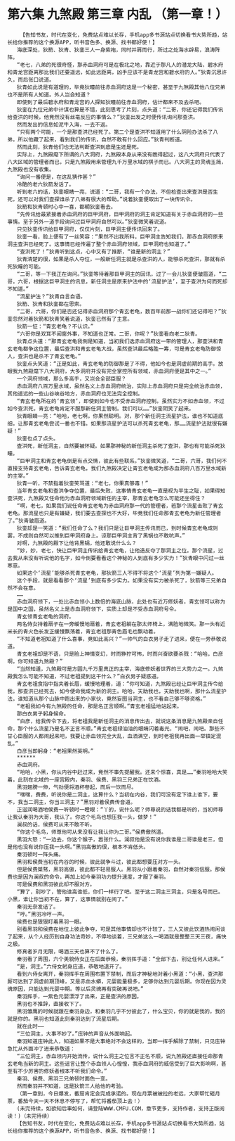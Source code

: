 # 第六集 九煞殿 第三章 内乱 （第一章！）
        【告知书友，时代在变化，免费站点难以长存，手机app多书源站点切换看书大势所趋，站长给你推荐的这个换源APP，听书音色多、换源、找书都好使！】
       海底深处，狄箭、狄青、狄銮三人一身紫袍，同时并肩而行，所过之处海水辟易，浪涛阵阵。
       “老七，八弟的死很奇怪，那赤血洞府可是在极北之地，靠近于那凡人的潜龙大陆，碧水府和青龙宫距离那比我们还要遥远，如此远距离，凶手应该不是青龙宫和碧水府的人。”狄青沉思许久，而后张口说道。
       狄青如此说是有道理的，毕竟狄瞳前往赤血洞府这是一个秘密，甚至于九煞殿其他八位兄弟也不是所有人知道。外人岂会知道？
       即使到了最后碧水府和青龙宫的人探知狄瞳前往赤血洞府，估计都来不及去杀吧。
       狄銮在九位兄弟中计谋也算是不错，此刻思考了片刻，点头道：“二哥，你还记得我们传讯给查洪的时候，他竟然没有丝毫反应的事情么？”狄銮出发之时便传讯询问那查洪。
       然而发出的信息如泥牛入海，一去不返。
       “只有两个可能，一个是那查洪已经死了。第二个是查洪不知道用了什么阴险办法杀了八弟，所以他藏了起来，看到我们的传讯，自然不敢有什么回应。”狄青判断道。
       然而此刻，狄青他们也无法判断查洪到底是生还是死。
       实际上，九煞殿麾下所谓的八大洞府，九煞殿本身从来没有瞧得起过，这八大洞府只代表了八大区域的管理者而已，只是九煞殿用来管理九千万里水域的棋子而已。八大洞主的灵魂玉简，九煞殿也没有收集。
       “询问一番便是，在这乱猜作甚？”
       冷酷的老六狄箭发话了。
       听到老六的话，狄銮眼睛一亮，说道：“二哥，我有一个办法，不但检查出来查洪是否生死，还可以对我们查探谁杀了八弟有很大的帮助。”说着狄銮便取出了一块传讯令。
       狄箭和狄青顿时心中一喜，都朝狄銮看去。
       “先传讯给最紧接着赤血洞府的巨甲洞府，巨甲洞府的洞主肯定知道有关于赤血洞府的一些事情。至于另外一道手段询问过巨甲洞府自然可以。”狄銮微笑着说道。
       只见狄銮传讯给巨甲洞府，仅仅片刻，巨甲洞主便传讯回来了。
       狄銮一看，脸上便有了一丝笑容：“果然不出我所料，巨甲洞主告知我们，那赤血洞府原来洞主查洪已经死了。这事情已经传遍了整个赤血洞府领域，巨甲洞府也知道了。”
       “查洪死了！”狄青听到这点，心中又有了推断，“谁是新的洞主？”
       狄青清楚的很，如果是杀人夺位，一般新任洞主就是杀查洪的人，能够杀死查洪，那就有杀死狄瞳的可能。
       “二哥，等一下我正在询问。”狄銮等待着那巨甲洞主的回讯，过了一会儿狄銮便皱眉道，“二哥，六哥，根据这巨甲洞主的讯息，新任洞主是原来护法中的‘流星护法’，至于查洪为何而死却不知道。”
       “流星护法？”狄青自言自语。
       狄箭、狄青和狄銮都在思索。
       “二哥，六哥，你们是否还记得赤血洞府那个青玄老龟，数百年前那一战你们还记得吧？”狄銮忽然对着狄箭和狄青笑着说道，狄銮已然有了主意。
       狄箭一怔：“青玄老龟？不认识。”
       “六哥你是双耳不闻窗外事，不知道也正常。二哥，你呢？”狄銮看向老二狄青。
       狄青点头道：“那青玄老龟我倒是知道，当初我们选赤血洞府这一带的管理人，那查洪和青玄老龟都争这位置，最后查洪和青玄老龟大战，虽然查洪最后略胜一筹，可是青玄老龟防御惊人，查洪也是杀不了青玄老龟。”
       狄銮点头笑道：“正是如此，青玄老龟的防御那是了不得，他如今也是洞虚前期的高手。放眼我九煞殿麾下八大洞府，大多洞府并没有完全掌控所有领域，赤血洞府便是其中之一。”
       一个洞府领域，那么多高手，又岂会全部臣服？
       赤血洞府八百万里水域，虽然名义上赤血洞府统治，实际上赤血洞府只是完全统治赤血领，其他遥远的一些山谷峡谷地方，赤血洞府也无法完全控制。
       “青玄老龟所在的‘青玄领’，即使到如今也不受赤血洞府控制。虽然实力不如赤血领，不过如今查洪死，青玄老龟肯定不服那新任洞主管制。我们可以……”狄銮阴笑了起来。
       狄青眼睛一亮：“哈哈，老七啊，你果然聪明。对，那个新任洞主流星护法，谁也不知道底细，让那青玄老龟尝试一番也不错。如果那流星护法可以杀死青玄老龟，那……流星护法就很有嫌疑！”
       狄銮也点了点头。
       查洪死，新任洞主，自然要被怀疑。如果那神秘的新任洞主杀死了查洪，那也有可能杀死狄瞳。
       “巨甲洞主和青玄老龟倒是有点交情，彼此有些联系。”狄銮微笑道，“二哥，六哥，我们何不直接支持青玄老龟，告诉青玄老龟，我们九煞殿决定让青玄老龟成为那赤血洞府八百万里水域新的主宰。”
       狄青一听，不禁指着狄銮笑骂道：“老七，你果真够毒！”
       当年青玄老龟和查洪争夺位置，最后失败，这事情青玄老龟一直是视为平生之耻，如果得知查洪死，九煞殿又任命他为赤血洞府领域新任的主宰，那青玄老龟怎么可能还坐得住？
       “啊，老七，如果我们说任命青玄老龟为赤血洞府那一代的管理者，若那个流星击败了青玄老龟。那流星也只是有嫌疑，我们要去查探也不大好，毕竟我们任命那青玄老龟为新任管理者了。”狄青皱眉道。
       狄銮却是一笑道：“我们任命了么？我们只是让巨甲洞主传讯而已，到时候青玄老龟成则罢，不成则自然可以推到巨甲洞府身上。谅那巨甲洞主背了黑锅也不敢吭声。”
       对啊，九煞殿的殿下让他背黑锅，他还敢说什么么？
       “妙，妙，老七，快让巨甲洞主传讯给青玄老龟，让他造反夺了那洞主之位。那个流星，过去我从来没有听说他的名字，如今倒要看看这个神秘的人到底有多少实力！”狄青眼中闪过一丝寒意。
       如果这个‘流星’能够杀死青玄老龟，那狄箭三人不得不将这个‘流星’列为第一嫌疑人。
       这个手段，就是看看那个‘流星’到底有多少实力。如果没有实力被杀死了，狄箭等三兄弟自然不会在意。
       ……
       赤血洞府领下，一处比赤血领小上数倍的海底山脉，此处也有近万修妖者，青玄领可以称为是国中之国，虽然名义上是赤血洞府领下，实质上却是不受赤血洞府号令。
       青玄领青玄老龟的洞府。
       两名侍女持着扇子在一旁缓慢地扇着，青玄老祖躺在那太师椅上，满脸地微笑。那一头有近米长的青火色长发正缓慢飘荡着，青玄老祖那青色眉毛也飘动着。
       “不知道老祖知道了什么喜事，竟如此高兴？”一帅气的白衣男子走了进来，便在一旁恭敬说道。
       青玄老祖却是不语，只是脸上神情变幻，时而狰狞可怖，时而兴奋欲要杀戮：“哈哈，白彦啊，你可知道九煞殿？”
       “当然知道，九煞殿可是方圆九千万里真正的主宰，海底修妖者世界的三大势力之一。九煞殿我怎么可能不知道，不过老祖提到这干什么？”白衣男子疑惑道。
       青玄老祖食指中指夹着长眉，缓慢地理着，道：“你可知道，九煞殿已经让巨甲洞主传令给我，那查洪已经死去，如今便命我成为新的洞主。哈哈，天助我也，天助我也啊，那什么流星护法，谁知道从那个山脉中跑出来的小家伙，竟然妄图当洞主，也不看自己够不够资格。”
       “老祖我如今有九煞殿的任命，那是名正言顺啊。”青玄老祖猛地站起来。
       那白衣男子躬身候命。
       “白彦，给我传令下去，将老祖我是新任洞主的消息传出去，就说这条消息是九煞殿亲自任命，那个什么流星乃是名不正言不顺。”青玄老祖绿油油的眼睛闪着毒光，“闹吧，闹吧。那些不甘心臣服的人都闹起来吧，我要让赤血领完全大乱，血洒满空，到时老祖我再出面一举镇定混乱。”
       白彦当即躬身：“老祖果然英明。”
       ******
       赤血洞府。
       “哈哈，小黑，你从内谷中赶过来，竟然不事先提醒我。还来个惊喜，真是……”秦羽哈哈大笑着，此刻在北域的一座宫殿内，秦羽、侯费、黑羽三兄弟正在饮酒。
       黑羽翅膀一伸，气劲便将酒杯卷起，而后一饮而尽。
       “嘿嘿，费费，听说你是二洞主，这算什么？当初在内谷，我们可没有定下谁上谁下，要不，我当二洞主，你当三洞主？”黑羽对着侯费传音道。
       正滋润喝酒地侯费一听顿时一瞪眼：“丫的，说什么呢？师尊说的话我都是听的，当初师尊让我认秦羽为大哥，我认了。你这个毛鸟也想压我一头，做梦！”
       澜叔的话，侯费可从来不敢不听。
       “你这个毛鸟，师尊他可从来没有让我认你为二哥。”侯费傲然道。
       黑羽大怒：“一边去，你这个猴子，嚣张什么。澜叔他是没有说你我谁是二哥谁是老三，但是他也没有说你压我一头啊。”黑羽高傲的很，根本不肯低头。
       秦羽顿时一阵头痛。
       黑羽和侯费当初在内谷的时候，彼此就争斗过，彼此都想要压对方一头。
       但是侯费桀骜，黑羽高傲，彼此都不轻易服人。黑羽从小跟着秦羽，自然对秦羽信服。那侯费也是因为澜叔的命令，再加上如今秦羽功力提升速度，才服了秦羽。
       可是侯费和黑羽彼此却不服对方。
       “算了，别吵了，管他谁高谁低，你们一样行了吧。至于这二洞主三洞主，只是名号而已。小黑，谁让你当初不在，算了，这事情就别在闹了。”
       秦羽无奈发话了。
       “哼。”黑羽冷哼一声。
       侯费也是狠狠盯着黑羽一眼。
       别看黑羽和侯费在地位上彼此争夺，可是其他事情却也不计较了，三人又彼此饮酒热闹闲谈了起来，从个人经历到自身功法奇妙，不停地谈着，三兄弟这么一喝酒就是整整三天三夜，痛快之极。
       修真者岁月无限，喝酒三天也算不了什么了。
       秦羽看了周围，六个美貌侍女正在后面恭候，秦羽挥手道：“全部下去，别让任何人进来。”
       “是，洞主。”六侍女躬身应道，恭敬地退开了。
       看到六侍女离开，秦羽挥手在周围布置下禁制，而后才神秘地对着小黑道：“小黑，查洪那厮可达到了洞虚前期顶峰，又是赤血水蟒，元婴能量极多，足够你达到元婴后期。你现在因为灵魂原因，只能达到元婴中期。等以后灵魂再有突破再说吧。”
       秦羽挥手，一紫色元婴漂浮了出来，正是查洪的原因。
       黑羽也不推辞，直接收下了。
       黑羽雏鹰的时候就跟在秦羽身边，和秦羽几乎不分彼此了，什么宝贝，你的就是我的，我的就是你的。黑羽也知道此刻秦羽达到了流星后期。
       就在此时——
       “三位洞主，大事不妙了。”庒钟的声音从外面响起。
       秦羽知道庒钟此人，知道如果不是大事绝对不会这样的，当即一挥手解除了禁制，只见庒钟急忙从外面冲了进来恭敬道：
       “三位洞主，赤血领内开始流传，说什么洞主之位言不正名不顺，说九煞殿还直接任命那青玄老龟当新的洞主。这些谣言让整个赤血领人心惶惶，我赤血洞府的威信受到了巨大影响啊，甚至有不少厉害的修妖者根本不听我们命令。”
       秦羽、侯费、黑羽三兄弟顿时面色一变。
       然而秦羽并不知道，这是狄箭三人给他的考验。
       （第一章到，今日爆发，番茄肯定会完成承诺的。现在月票被被拉的老远，大家帮忙砸月票，番茄今天一天不休息不停写了，帮忙将番茄顶上去！）
       (未完待续，如欲知后事如何，请登陆WWW.CMFU.COM，章节更多，支持作者，支持正版阅读！)（未完待续）
       【告知书友，时代在变化，免费站点难以长存，手机app多书源站点切换看书大势所趋，站长给你推荐的这个换源APP，听书音色多、换源、找书都好使！】